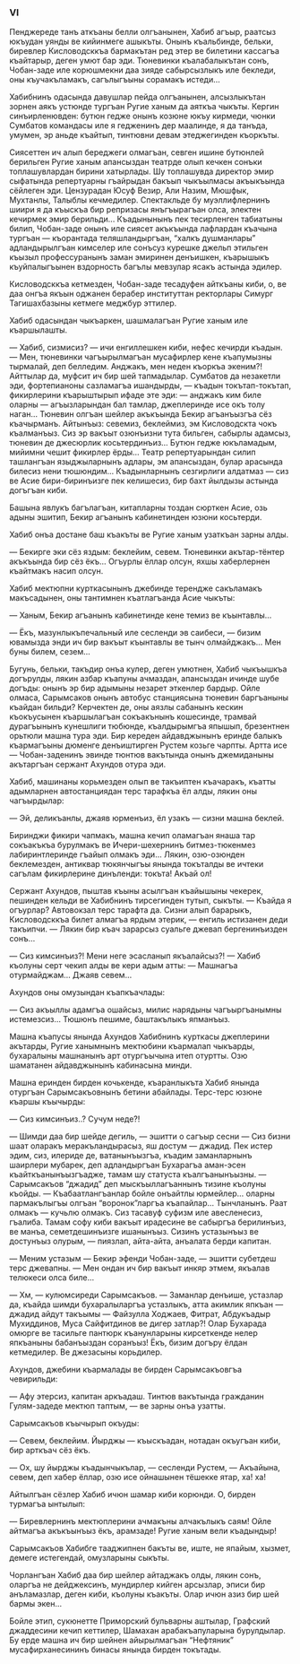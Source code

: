 ### VI

Пенджереде танъ аткъаны белли олгъанынен, Хабиб агъыр, раатсыз юкъудан уянды ве кийинмеге ашыкъты.
Онынъ къальбинде, бельки, биревлер Кисловодсккъа бармакътан ред этер ве билетини кассагъа къайтарыр, деген умют бар эди.
Тюневинки къалабалыкътан сонъ, Чобан-заде иле корюшмекни даа зияде сабырсызлыкъ иле бекледи, оны къучакъламакъ, сагълыгъыны сорамакъ истеди…

Хабибнинъ одасында давушлар пейда олгъанынен, алсызлыкътан зорнен аякъ устюнде тургъан Ругие ханым да аяткъа чыкъты.
Кергин синъирленювден: бутюн гедже онынъ козюне юкъу кирмеди, чюнки Сумбатов командасы иле я гедженинъ дер маалинде, я да танъда, умумен, эр аньде къайтып, тинтювни девам этеджегинден къоркъты.

Сиясеттен ич алып береджеги олмагъан, севген ишине бутюнлей берильген Ругие ханым апансыздан театрде олып кечкен сонъки топлашувлардан бирини хатырлады.
Шу топлашувда директор эмир сыфатында репертуарны гъайрыдан бакъып чыкъылмасы акъыкъында сёйлеген эди.
Цензурадан Юсуф Везир, Али Назим, Мюшфык, Мухтанлы, Талыблы кечмедилер.
Спектакльде бу муэллифлернинъ шиири я да къыскъа бир репризасы янъгъырагъан олса, электен кечирмек эмир берильди... 
Къадынынынъ пек тесирленген табиатыны билип, Чобан-заде онынъ иле сиясет акъкъында лафлардан къачына тургъан — къорантада теляшландыргъан, “халкъ душманлары” адландырылгъан кимселер иле сонъсуз курешке джельп этильген къызыл профессуранынъ заман эмиринен денъишкен, къарышыкъ къуйпалыгъынен вздорность багълы мевзулар ясакъ астында эдилер.

Кисловодсккъа кетмезден, Чобан-заде тесадуфен айткъаны киби, о, ве даа онгъа якъын оджанен берабер институттан ректорлары Симург Тагишахбазыны кетмеге меджбур эттилер.

Хабиб одасындан чыкъаркен, шашмалагъан Ругие ханым иле къаршылашты.

— Хабиб, сизмисиз? — ичи енгиллешкен киби, нефес кечирди къадын. — Мен, тюневинки чагъырылмагъан мусафирлер кене къапумызны тырмалай, деп белледим.
Анджакъ, мен неден къоркъа экеним?!
Айттылар да, муфсит ич бир шей тапмадылар.
Сумбатов да незакетли эди, фортепианоны сазламагъа ишандырды, — къадын токътап-токътап, фикирлерини къарыштырып ифаде эте эди: — анджакъ ким биле оларны — агъызларындан бал тамлар, джеплеринде исе окъ толу наган…
Тюневин олгъан шейлер акъкъында Бекир агъанъызгъа сёз къачырманъ.
Айтынъыз: севемиз, беклеймиз, эм Кисловодскта чокъ къалманъыз.
Сиз эр вакъыт озюнъизни тута бильген, сабырлы адамсыз, тюневин де джесюрлик косьтердинъиз…
Бутюн гедже юкъламадым, мийимни чешит фикирлер ёрды…
Театр репертуарындан силип ташлангъан языджыларнынъ адлары, эм апансыздан, булар арасында билесиз нени тюшюндим...
Къадынларнынъ сезгирлиги алдатмаз — сиз ве Асие бири-биринъизге пек келишесиз, бир бахт йылдызы астында догъгъан киби.

Башына явлукъ багълагъан, китапларны тоздан сюрткен Асие, озь адыны эшитип, Бекир агъанынъ кабинетинден юзюни косьтерди.

Хабиб онъа достане баш къакъты ве Ругие ханым узаткъан зарны алды.

— Бекирге эки сёз яздым: беклейим, севем.
Тюневинки акътар-тёнтер акъкъында бир сёз ёкъ…
Огъурлы ёллар олсун, яхшы хаберлернен къайтмакъ насип олсун.

Хабиб мектюпни курткасынынъ джебинде терендже сакъламакъ макъсадынен, оны тантимнен къатлагъанда Асие чыкъты:

— Ханым, Бекир агъанынъ кабинетинде кене темиз ве къынтавлы…

— Ёкъ, мазунлыкъпечальный иле сесленди эв саибеси, — бизим ювамызда энди ич бир вакъыт къынтавлы ве тынч олмайджакъ…
Мен буны билем, сезем...

Бугунь, бельки, такъдир онъа кулер, деген умютнен, Хабиб чыкъышкъа догърулды, лякин азбар къапуны ачмаздан, апансыздан ичинде шубе догъды: онынъ эр бир адымыны незарет эткенлер бардыр.
Ойле олмаса, Сарымсаков онынъ автобус станциясына тюневин баргъаныны къайдан бильди?
Керчектен де, оны аязлы сабанынъ кескин къокъусынен къаршылагъан сокъакънынъ кошесинде, трамвай дурагъынынъ кунешлиги тюбюнде, къалдырымгъа япышып, брезентнен орьтюли машна тура эди.
Бир кереден айдавджынынъ еринде балыкъ къармагъыны дюменге денъиштирген Рустем козьге чарпты.
Артта исе — Чобан-заденинъ эвинде тюнтюв вакътында онынъ джемиданыны акътаргъан сержант Ахундов отура эди.

Хабиб, машинаны корьмезден олып ве такъиптен къачаракъ, къатты адымларнен автостанциядан терс тарафкъа ёл алды, лякин оны чагъырдылар:

— Эй, деликъанлы, джаяв юрменъиз, ёл узакъ — сизни машна беклей.

Биринджи фикири чапмакъ, машна кечип оламагъан янаша тар сокъакъкъа бурулмакъ ве Ичери-шехернинъ битмез-тюкенмез лабиринтлеринде гъайып олмакъ эди…
Лякин, озю-озюнден беклемезден, антиквар тюкянчыгъы янында токъталды ве ичтеки сагълам фикирлерине динъленди: токъта!
Акъай ол!

Сержант Ахундов, пыштав къыны асылгъан къайышыны чекерек, пешинден кельди ве Хабибнинъ тирсегинден тутып, сыкъты. 
— Къайда я огъурлар?
Автовокзал терс тарафта да.
Сизни алып барарыкъ, Кисловодсккъа билет алмагъа ярдым этерик, — енгиль истизанен деди такъипчи. — Лякин бир къач зарарсыз суальге джевап бергенинъизден сонъ…

— Сиз кимсинъиз?!
Мени неге эсасланып якъалайсыз?! — Хабиб къолуны серт чекип алды ве кери адым атты: — Машнагъа отурмайджам…
Джаяв севем…

Ахундов оны омузындан къапкъачлады:

— Сиз акъыллы адамгъа ошайсыз, милис нарядыны чагъыргъанымны истемезсиз…
Тюшюнъ пешиме, баштакълыкъ япманъыз.

Машна къапусы янында Ахундов Хабибнинъ курткасы джеплерини акътарды, Ругие ханымнынъ мектюбини къармалап чыкъарды, бухаралыны машнанынъ арт отургъычына итеп отуртты.
Озю шаматанен айдавджынынъ кабинасына минди.

Машна еринден бирден кочькенде, къаранлыкъта Хабиб янында отургъан Сарымсакъовнынъ бетини абайлады.
Терс-терс юзюне къаршы къычырды:

— Сиз кимсинъиз..?
Сучум неде?!

— Шимди даа бир шейде дегиль, — эшитти о сагъыр сесни — Сиз бизни шаат оларакъ меракъландырасыз, яш достум — джадид.
Пек истер эдим, сиз, илериде де, ватанынъызгъа, къадим заманларнынъ шаирлери мубарек, деп адландыргъан Бухарагъа аман-эсен къайткъанынъызгъадже, тамам шу статуста къалгъанынъызны. — Сарымсакъов “джадид” деп мыскъыллагъаннынъ тизине къолуны къойды. — Къабаатлангъанлар бойле онъайтлы юрмейлер… оларны пармакълыгъы олгъан “воронок”ларгъа къапайлар…
Тынчланынъ.
Раат олмакъ — кучьлю олмакъ.
Сиз тасавуф суфизм иле авесленесиз, гъалиба.
Тамам софу киби вакъыт ирадесине ве сабыргъа берилинъиз, ве манъа, семетдешинъизге ишанынъыз.
Сизинъ устазынъыз ве достунъыз олурым, — пиязлап, айта-айта, анъалата берди капитан.

— Меним устазым — Бекир эфенди Чобан-заде, — эшитти субетдеш терс джевапны. — Мен ондан ич бир вакъыт инкяр этмем, якъалав телюкеси олса биле…

— Хм, — кулюмсиреди Сарымсакъов. — Заманлар денъише, устазлар да, къайда шимди бухаралыларгъа устазлыкъ, атта акимлик япкъан — джадид айдут такъымы — Файзулла Ходжаев, Фитрат, Абдукъадыр Мухиддинов, Муса Сайфитдинов ве дигер затлар?!
Олар Бухарада омюрге ве тасильге пантюрк къанунларыны кирсеткенде нелер япкъаныны бабанъыздан соранъыз!
Ёкъ, бизим догъру ёлдан кетмедилер.
Ве джезасыны корьдилер.

Ахундов, джебини къармалады ве бирден Сарымсакъовгъа чевирильди:

— Афу этерсиз, капитан аркъадаш.
Тинтюв вакътында гражданин Гулям-задеде мектюп таптым, — ве зарны онъа узатты.

Сарымсакъов къычырып окъуды:

— Севем, беклейим.
Йырджы — къыскъадан, нотадан окъугъан киби, бир арткъач сёз ёкъ.

— Ох, шу йырджы къадынчыкълар, — сесленди Рустем, — Акъайына, севем, деп хабер ёллар, озю исе ойнашынен тёшекке ятар, ха! ха!

Айтылгъан сёзлер Хабиб ичюн шамар киби корюнди.
О, бирден турмагъа ынтылып:

— Биревлернинъ мектюплерини ачмакъны алчакълыкъ саям!
Ойле айтмагъа акъкъынъыз ёкъ, арамзаде!
Ругие ханым вели къадындыр!

Сарымсакъов Хабибге тааджипнен бакъты ве, иште, не япайым, хызмет, демеге истегендай, омузларыны сыкъты.

Чорлангъан Хабиб даа бир шейлер айтаджакъ олды, лякин сонъ, оларгъа не дейджексинъ, мундирлер кийген арсызлар, эписи бир анъламазлар, деген киби, къолуны къакъты.
Олар ичюн азиз бир шей бармы экен…

Бойле этип, сукюнетте Приморский бульварны аштылар, Графский джаддесини кечип кеттилер, Шамахан арабакъапуларына бурулдылар.
Бу ерде машна ич бир шейнен айырылмагъан “Нефтяник” мусафирханесининъ бинасы янында бирден токътады.
